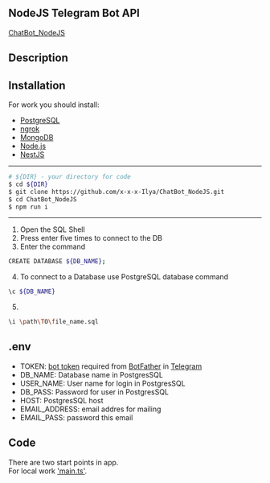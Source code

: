## NodeJS Telegram Bot API

[ChatBot_NodeJS](https://barber-shop-b2a01.web.app/)

## Description

## Installation

For work you should install:
- [PostgreSQL](https://www.postgresql.org/)
- [ngrok](https://ngrok.com/)
- [MongoDB](https://www.mongodb.com/)
- [Node.js](https://nodejs.org/en/)
- [NestJS](https://nestjs.com/)

------------
```bash
# ${DIR} - your directory for code
$ cd ${DIR}
$ git clone https://github.com/x-x-x-Ilya/ChatBot_NodeJS.git
$ cd ChatBot_NodeJS
$ npm run i
```
------------
1) Open the SQL Shell 
2) Press enter five times to connect to the DB 
3) Enter the command 
```bash
CREATE DATABASE ${DB_NAME};
```
4) To connect to a Database use PostgreSQL database command 
```bash
\c ${DB_NAME}
```
5) 
```bash
\i \path\TO\file_name.sql
```


## .env
- TOKEN: [bot token](https://core.telegram.org/bots#6-botfather) required from [BotFather](https://t.me/botfather) in [Telegram](https://telegram.org/)
- DB_NAME: Database name in PostgresSQL
- USER_NAME: User name for login in PostgresSQL
- DB_PASS: Password for user  in PostgresSQL
- HOST: PostgresSQL host
- EMAIL_ADDRESS: email addres for mailing
- EMAIL_PASS: password this email


## Code

There are two start points in app.<br>
For local work <a href = "https://github.com/x-x-x-Ilya/ChatBot_NodeJS/blob/master/src/main.ts">'main.ts'</a>.<br>
